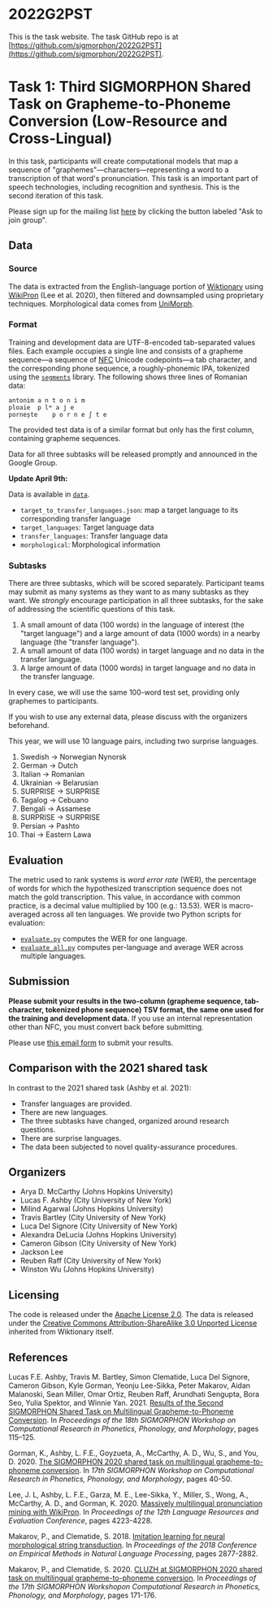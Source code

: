 # 2022G2PST

This is the task website. The task GitHub repo is at [https://github.com/sigmorphon/2022G2PST](https://github.com/sigmorphon/2022G2PST).

# Task 1: Third SIGMORPHON Shared Task on Grapheme-to-Phoneme Conversion (Low-Resource and Cross-Lingual)

In this task, participants will create computational models that map a sequence
of "graphemes"&mdash;characters&mdash;representing a word to a transcription of that
word's pronunciation. This task is an important part of speech technologies,
including recognition and synthesis. This is the second iteration of this task.

Please sign up for the mailing list 
[here](https://groups.google.com/u/0/g/sigmorphon-2022-g2p) by
clicking the button labeled "Ask to join group".

## Data

### Source

The data is extracted from the English-language portion of
[Wiktionary](https://en.wiktionary.org/) using
[WikiPron](https://github.com/kylebgorman/wikipron) (Lee et al. 2020), then
filtered and downsampled using proprietary techniques. Morphological data comes from [UniMorph](https://unimorph.github.io).

### Format

Training and development data are UTF-8-encoded tab-separated values files. Each
example occupies a single line and consists of a grapheme sequence&mdash;a sequence
of [NFC](https://en.wikipedia.org/wiki/Unicode_equivalence#Normal_forms) Unicode
codepoints&mdash;a tab character, and the corresponding phone sequence, a
roughly-phonemic IPA, tokenized using the
[`segments`](https://github.com/cldf/segments) library. The following shows
three lines of Romanian data:

    antonim a n t o n i m
    ploaie  p lʷ a j e
    pornește    p o r n e ʃ t e

The provided test data is of a similar format but only has the first column,
containing grapheme sequences.

Data for all three subtasks will be released promptly and announced in the Google Group.

**Update April 9th:**

Data is available in [`data`](https://github.com/sigmorphon/2022G2PST/tree/main/data). 
* `target_to_transfer_languages.json`: map a target language to its corresponding transfer language
* `target_languages`: Target language data
* `transfer_languages`: Transfer language data
* `morphological`: Morphological information


### Subtasks

There are three subtasks, which will be scored separately. Participant teams may
submit as many systems as they want to as many subtasks as they want.
We _strongly_ encourage participation in all three subtasks, for the sake of addressing the scientific questions of this task.

1. A small amount of data (100 words) in the language of interest (the "target language") and a large amount of data (1000 words) in a nearby language (the "transfer language").
2. A small amount of data (100 words) in target language and no data in the transfer language.
3. A large amount of data (1000 words) in target language and no data in the transfer language.

In every case, we will use the same 100-word test set, providing only graphemes to participants.

If you wish to use any external data, please discuss with the organizers beforehand.

This year, we will use 10 language pairs, including two surprise languages.

1.  Swedish → Norwegian Nynorsk
2.  German → Dutch
3.  Italian → Romanian
4.  Ukrainian → Belarusian
5.  SURPRISE → SURPRISE
6.  Tagalog → Cebuano
7.  Bengali → Assamese
8.  SURPRISE → SURPRISE
9.  Persian → Pashto
10. Thai → Eastern Lawa


## Evaluation

The metric used to rank systems is *word error rate* (WER), the percentage of
words for which the hypothesized transcription sequence does not match the gold
transcription. This value, in accordance with common practice, is a decimal
value multiplied by 100 (e.g.: 13.53). 
WER is macro-averaged across all ten languages. We provide two Python scripts
for evaluation:

-   [`evaluate.py`](evaluation/evaluate.py) computes the WER for one language.
-   [`evaluate_all.py`](evaluation/evaluate_all.py) computes per-language and
    average WER across multiple languages.

## Submission

**Please submit your results in the two-column (grapheme sequence,
tab-character, tokenized phone sequence) TSV format, the same one used for the
training and development data.** If you use an internal representation other
than NFC, you must convert back before submitting.

Please use <a href="mailto:sigmorphon+sharedtask2022@gmail.com?&bcc=arya@jhu.edu&subject=SIGMORPHON 2022 Task 1 Submission&body=Team members (...):%0D%0ATeam name (no spaces):%0D%0APlease attach your submission(s). Each submission should be a .tar.gz or .zip file.">this email form</a> to submit your results.


## Comparison with the 2021 shared task

In contrast to the 2021 shared task (Ashby et al. 2021):

-   Transfer languages are provided.
-   There are new languages.
-   The three subtasks have changed, organized around research questions.
-   There are surprise languages.
-   The data been subjected to novel quality-assurance procedures.

## Organizers

- Arya D. McCarthy (Johns Hopkins University)
- Lucas F. Ashby (City University of New York)
- Milind Agarwal (Johns Hopkins University)
- Travis Bartley (City University of New York)
- Luca Del Signore (City University of New York)
- Alexandra DeLucia (Johns Hopkins University)
- Cameron Gibson (City University of New York)
- Jackson Lee
- Reuben Raff (City University of New York)
- Winston Wu (Johns Hopkins University)

## Licensing

The code is released under the [Apache License 2.0](
https://www.apache.org/licenses/LICENSE-2.0). The data is released
under the [Creative Commons Attribution-ShareAlike 3.0 Unported License](
https://creativecommons.org/licenses/by-sa/3.0/legalcode) inherited from
Wiktionary itself.

## References

Lucas F.E. Ashby, Travis M. Bartley, Simon Clematide, Luca Del Signore, Cameron Gibson, Kyle Gorman, Yeonju Lee-Sikka, Peter Makarov, Aidan Malanoski, Sean Miller, Omar Ortiz, Reuben Raff, Arundhati Sengupta, Bora Seo, Yulia Spektor, and Winnie Yan. 2021. [Results of the Second SIGMORPHON Shared Task on Multilingual Grapheme-to-Phoneme Conversion](https://aclanthology.org/2021.sigmorphon-1.13/). In *Proceedings of the 18th SIGMORPHON Workshop on Computational Research in Phonetics, Phonology, and Morphology*, pages 115–125.

Gorman, K., Ashby, L. F.E., Goyzueta, A., McCarthy, A. D., Wu, S., and You, D. 2020. [The SIGMORPHON 2020 shared task on multilingual grapheme-to-phoneme
conversion](https://www.aclweb.org/anthology/2020.sigmorphon-1.2/). In *17th
SIGMORPHON Workshop on Computational Research in Phonetics, Phonology, and
Morphology*, pages 40-50.

Lee, J. L, Ashby, L. F.E., Garza, M. E., Lee-Sikka, Y., Miller, S., Wong, A.,
McCarthy, A. D., and Gorman, K. 2020. [Massively multilingual pronunciation
mining with WikiPron](https://www.aclweb.org/anthology/2020.lrec-1.521/). In
*Proceedings of the 12th Language Resources and Evaluation Conference*, pages
4223-4228.

Makarov, P., and Clematide, S. 2018. [Imitation learning for neural
morphological string transduction](https://www.aclweb.org/anthology/D18-1314/).
In *Proceedings of the 2018 Conference on Empirical Methods in Natural Language
Processing*, pages 2877-2882.

Makarov, P., and Clematide, S. 2020. [CLUZH at SIGMORPHON 2020 shared task on
multilingual grapheme-to-phoneme
conversion](https://www.aclweb.org/anthology/2020.sigmorphon-1.19/). In
*Proceedings of the 17th SIGMORPHON Workshopon Computational Research in
Phonetics, Phonology, and Morphology*, pages 171-176.
